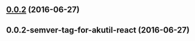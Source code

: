 <a name="0.0.2"></a>
## [0.0.2](https://aui-team-bot/https://bitbucket.org/atlassian/atlaskit-spike/compare/0.0.2-semver-tag-for-akutil-react...v0.0.2) (2016-06-27)



<a name="0.0.2-semver-tag-for-akutil-react"></a>
## 0.0.2-semver-tag-for-akutil-react (2016-06-27)




